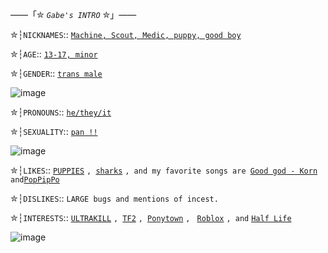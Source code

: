 ——「✮ *`Gabe's INTRO`* ✮」——


✮┆`NICKNAMES`:: [`Machine, Scout, Medic, puppy, good boy`](https://.)

✮┆`AGE`:: [`13-17, minor`](https://.)

✮┆`GENDER`:: [`trans male`](https://.)

![image](https://github.com/user-attachments/assets/1f928fb0-d303-440a-be70-06d42d764aca)

✮┆`PRONOUNS`:: [`he/they/it`](https://.)

✮┆`SEXUALITY`:: [`pan !!`](https://.)

![image](https://github.com/user-attachments/assets/e80fd0a5-21cb-4102-a539-d306b7fce5eb)

✮┆`LIKES`:: [`PUPPIES`](https://.) `, `[`sharks`](https://.) `, and my favorite songs are `[`Good god - Korn`](<https://open.spotify.com/track/5JrajjztyjvkuUB8ZqzUML?si=cbd997c976184e37>) `and`[`PopPipPo`](<https://music.youtube.com/watch?v=TNf3GPizM58&si=Hu8_VV5Wd7o3bAos>)

✮┆`DISLIKES`::  `LARGE bugs and mentions of incest.`

✮┆`INTERESTS`:: [`ULTRAKILL`](<https://store.steampowered.com/app/1229490/ULTRAKILL/>) `, `[`TF2`](<https://store.steampowered.com/app/440/Team_Fortress_2/>) `, `[`Ponytown`](<https://pony.town/>) `, ` [`Roblox`](<https://www.roblox.com/home>) `, and` [`Half Life`](<https://store.steampowered.com/franchise/Half-Life>)

![image](https://github.com/user-attachments/assets/ca3b8a61-a1ee-474d-ab08-4029c9f63fbd)
